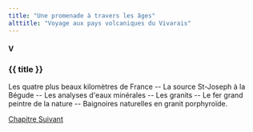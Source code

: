 ```yaml
---
title: "Une promenade à travers les âges"
alttitle: "Voyage aux pays volcaniques du Vivarais"
---
```


#### V

### {{ title }}

<div id="tltr">

Les quatre plus beaux kilomètres de France -- La source St-Joseph à la Bégude --
Les analyses d'eaux minérales -- Les granits -- Le fer grand peintre de la
nature -- Baignoires naturelles en granit porphyroïde.

</div>

<div id="next">

[Chapitre Suivant](06.html)

</div>
